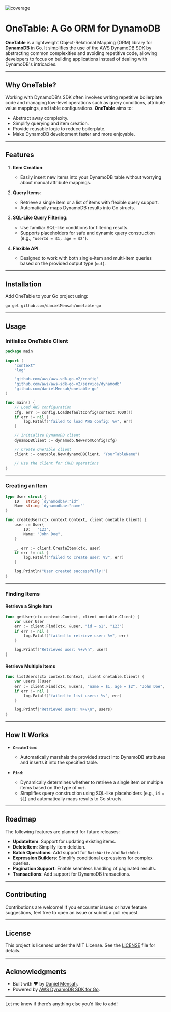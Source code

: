 ![coverage](https://raw.githubusercontent.com/danielMensah/onetable-go/badges/.badges/main/coverage.svg)
# **OneTable: A Go ORM for DynamoDB**

**OneTable** is a lightweight Object-Relational Mapping (ORM) library for **DynamoDB** in Go. It simplifies the use of the AWS DynamoDB SDK by abstracting common complexities and avoiding repetitive code, allowing developers to focus on building applications instead of dealing with DynamoDB's intricacies.

---

## **Why OneTable?**

Working with DynamoDB's SDK often involves writing repetitive boilerplate code and managing low-level operations such as query conditions, attribute value mappings, and table configurations. **OneTable** aims to:
- Abstract away complexity.
- Simplify querying and item creation.
- Provide reusable logic to reduce boilerplate.
- Make DynamoDB development faster and more enjoyable.

---

## **Features**

1. **Item Creation**:
    - Easily insert new items into your DynamoDB table without worrying about manual attribute mappings.

2. **Query Items**:
    - Retrieve a single item or a list of items with flexible query support.
    - Automatically maps DynamoDB results into Go structs.

3. **SQL-Like Query Filtering**:
    - Use familiar SQL-like conditions for filtering results.
    - Supports placeholders for safe and dynamic query construction (e.g., `"userId = $1, age = $2"`).

4. **Flexible API**:
    - Designed to work with both single-item and multi-item queries based on the provided output type (`out`).

---

## **Installation**

Add OneTable to your Go project using:
```bash
go get github.com/danielMensah/onetable-go
```

---

## **Usage**

### **Initialize OneTable Client**

```go
package main

import (
	"context"
	"log"

	"github.com/aws/aws-sdk-go-v2/config"
	"github.com/aws/aws-sdk-go-v2/service/dynamodb"
	"github.com/danielMensah/onetable-go"
)

func main() {
	// Load AWS configuration
	cfg, err := config.LoadDefaultConfig(context.TODO())
	if err != nil {
		log.Fatalf("failed to load AWS config: %v", err)
	}

	// Initialize DynamoDB client
	dynamoDBClient := dynamodb.NewFromConfig(cfg)

	// Create OneTable client
	client := onetable.New(dynamoDBClient, "YourTableName")

	// Use the client for CRUD operations
}
```

---

### **Creating an Item**

```go
type User struct {
	ID   string `dynamodbav:"id"`
	Name string `dynamodbav:"name"`
}

func createUser(ctx context.Context, client onetable.Client) {
	user := User{
		ID:   "123",
		Name: "John Doe",
	}

	_, err := client.CreateItem(ctx, user)
	if err != nil {
		log.Fatalf("failed to create user: %v", err)
	}

	log.Println("User created successfully!")
}
```

---

### **Finding Items**

#### **Retrieve a Single Item**
```go
func getUser(ctx context.Context, client onetable.Client) {
	var user User
	err := client.Find(ctx, &user, "id = $1", "123")
	if err != nil {
		log.Fatalf("failed to retrieve user: %v", err)
	}

	log.Printf("Retrieved user: %+v\n", user)
}
```

#### **Retrieve Multiple Items**
```go
func listUsers(ctx context.Context, client onetable.Client) {
	var users []User
	err := client.Find(ctx, &users, "name = $1, age = $2", "John Doe", 25)
	if err != nil {
		log.Fatalf("failed to list users: %v", err)
	}

	log.Printf("Retrieved users: %+v\n", users)
}
```

---

## **How It Works**

- **`CreateItem`**:
    - Automatically marshals the provided struct into DynamoDB attributes and inserts it into the specified table.

- **`Find`**:
    - Dynamically determines whether to retrieve a single item or multiple items based on the type of `out`.
    - Simplifies query construction using SQL-like placeholders (e.g., `id = $1`) and automatically maps results to Go structs.

---

## **Roadmap**

The following features are planned for future releases:
- **UpdateItem**: Support for updating existing items.
- **DeleteItem**: Simplify item deletion.
- **Batch Operations**: Add support for `BatchWrite` and `BatchGet`.
- **Expression Builders**: Simplify conditional expressions for complex queries.
- **Pagination Support**: Enable seamless handling of paginated results.
- **Transactions**: Add support for DynamoDB transactions.

---

## **Contributing**

Contributions are welcome! If you encounter issues or have feature suggestions, feel free to open an issue or submit a pull request.

---

## **License**

This project is licensed under the MIT License. See the [LICENSE](LICENSE) file for details.

---

## **Acknowledgments**

- Built with ❤️ by [Daniel Mensah](https://github.com/danielMensah).
- Powered by [AWS DynamoDB SDK for Go](https://github.com/aws/aws-sdk-go-v2).

---

Let me know if there’s anything else you’d like to add!